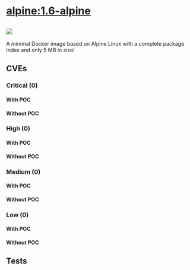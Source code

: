 # [alpine:1.6-alpine](https://hub.docker.com/_/alpine?tab=tags)
![](https://img.shields.io/static/v1?label=tag&message=1.6-alpine&color=blue)
---
<p>
A minimal Docker image based on Alpine Linux with a complete package index and only 5 MB in size!
</p>

## CVEs
### Critical (0)
#### With POC

#### Without POC


### High (0)
#### With POC

#### Without POC


### Medium (0)
#### With POC

#### Without POC


### Low (0)
#### With POC

#### Without POC


## Tests
